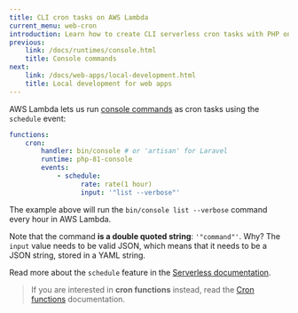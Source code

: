 ```yaml
---
title: CLI cron tasks on AWS Lambda
current_menu: web-cron
introduction: Learn how to create CLI serverless cron tasks with PHP on AWS Lambda.
previous:
    link: /docs/runtimes/console.html
    title: Console commands
next:
    link: /docs/web-apps/local-development.html
    title: Local development for web apps
---
```


AWS Lambda lets us run [console commands](/docs/web-apps/console.md) as cron tasks using the `schedule` event:

```yaml
functions:
    cron:
        handler: bin/console # or 'artisan' for Laravel
        runtime: php-81-console
        events:
            - schedule:
                  rate: rate(1 hour)
                  input: '"list --verbose"'
```

The example above will run the `bin/console list --verbose` command every hour in AWS Lambda.

Note that the command **is a double quoted string**: `'"command"'`.
Why? The `input` value needs to be valid JSON, which means that it needs to be a JSON string, stored in a YAML string.

Read more about the `schedule` feature in the [Serverless documentation](https://www.serverless.com/framework/docs/providers/aws/events/schedule/).

> If you are interested in **cron functions** instead, read the [Cron functions](/docs/function/cron.html) documentation.
